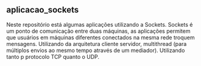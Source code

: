 ## aplicacao_sockets
Neste repositório está algumas aplicações utilizando a Sockets. Sockets é um ponto de comunicação entre duas máquinas, as aplicações permitem que usuários em máquinas diferentes conectados na mesma rede troquem mensagens. Utilizando da arquitetura cliente servidor, multithread (para múltiplos envios ao mesmo tempo através de um mediador). Utilizando tanto p protocolo TCP quanto o UDP.
